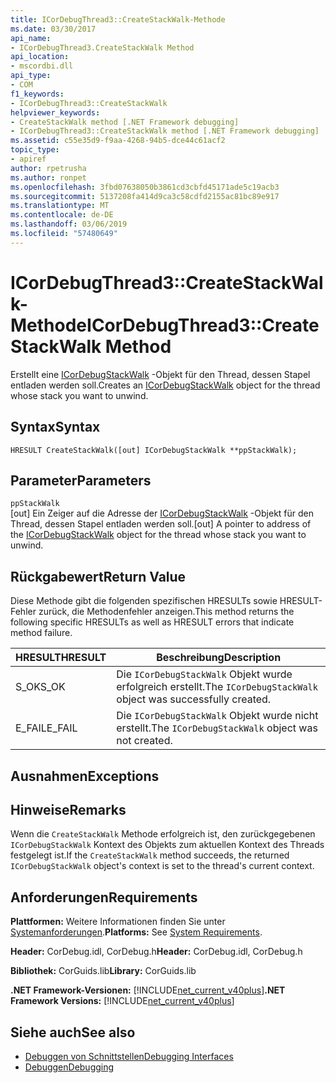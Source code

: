 ```yaml
---
title: ICorDebugThread3::CreateStackWalk-Methode
ms.date: 03/30/2017
api_name:
- ICorDebugThread3.CreateStackWalk Method
api_location:
- mscordbi.dll
api_type:
- COM
f1_keywords:
- ICorDebugThread3::CreateStackWalk
helpviewer_keywords:
- CreateStackWalk method [.NET Framework debugging]
- ICorDebugThread3::CreateStackWalk method [.NET Framework debugging]
ms.assetid: c55e35d9-f9aa-4268-94b5-dce44c61acf2
topic_type:
- apiref
author: rpetrusha
ms.author: ronpet
ms.openlocfilehash: 3fbd07638050b3861cd3cbfd45171ade5c19acb3
ms.sourcegitcommit: 5137208fa414d9ca3c58cdfd2155ac81bc89e917
ms.translationtype: MT
ms.contentlocale: de-DE
ms.lasthandoff: 03/06/2019
ms.locfileid: "57480649"
---
```

# <a name="icordebugthread3createstackwalk-method"></a><span data-ttu-id="d20bc-102">ICorDebugThread3::CreateStackWalk-Methode</span><span class="sxs-lookup"><span data-stu-id="d20bc-102">ICorDebugThread3::CreateStackWalk Method</span></span>
<span data-ttu-id="d20bc-103">Erstellt eine [ICorDebugStackWalk](../../../../docs/framework/unmanaged-api/debugging/icordebugstackwalk-interface.md) -Objekt für den Thread, dessen Stapel entladen werden soll.</span><span class="sxs-lookup"><span data-stu-id="d20bc-103">Creates an [ICorDebugStackWalk](../../../../docs/framework/unmanaged-api/debugging/icordebugstackwalk-interface.md) object for the thread whose stack you want to unwind.</span></span>  
  
## <a name="syntax"></a><span data-ttu-id="d20bc-104">Syntax</span><span class="sxs-lookup"><span data-stu-id="d20bc-104">Syntax</span></span>  
  
```  
HRESULT CreateStackWalk([out] ICorDebugStackWalk **ppStackWalk);  
```  
  
## <a name="parameters"></a><span data-ttu-id="d20bc-105">Parameter</span><span class="sxs-lookup"><span data-stu-id="d20bc-105">Parameters</span></span>  
 `ppStackWalk`  
 <span data-ttu-id="d20bc-106">[out] Ein Zeiger auf die Adresse der [ICorDebugStackWalk](../../../../docs/framework/unmanaged-api/debugging/icordebugstackwalk-interface.md) -Objekt für den Thread, dessen Stapel entladen werden soll.</span><span class="sxs-lookup"><span data-stu-id="d20bc-106">[out] A pointer to address of the [ICorDebugStackWalk](../../../../docs/framework/unmanaged-api/debugging/icordebugstackwalk-interface.md) object for the thread whose stack you want to unwind.</span></span>  
  
## <a name="return-value"></a><span data-ttu-id="d20bc-107">Rückgabewert</span><span class="sxs-lookup"><span data-stu-id="d20bc-107">Return Value</span></span>  
 <span data-ttu-id="d20bc-108">Diese Methode gibt die folgenden spezifischen HRESULTs sowie HRESULT-Fehler zurück, die Methodenfehler anzeigen.</span><span class="sxs-lookup"><span data-stu-id="d20bc-108">This method returns the following specific HRESULTs as well as HRESULT errors that indicate method failure.</span></span>  
  
|<span data-ttu-id="d20bc-109">HRESULT</span><span class="sxs-lookup"><span data-stu-id="d20bc-109">HRESULT</span></span>|<span data-ttu-id="d20bc-110">Beschreibung</span><span class="sxs-lookup"><span data-stu-id="d20bc-110">Description</span></span>|  
|-------------|-----------------|  
|<span data-ttu-id="d20bc-111">S_OK</span><span class="sxs-lookup"><span data-stu-id="d20bc-111">S_OK</span></span>|<span data-ttu-id="d20bc-112">Die `ICorDebugStackWalk` Objekt wurde erfolgreich erstellt.</span><span class="sxs-lookup"><span data-stu-id="d20bc-112">The `ICorDebugStackWalk` object was successfully created.</span></span>|  
|<span data-ttu-id="d20bc-113">E_FAIL</span><span class="sxs-lookup"><span data-stu-id="d20bc-113">E_FAIL</span></span>|<span data-ttu-id="d20bc-114">Die `ICorDebugStackWalk` Objekt wurde nicht erstellt.</span><span class="sxs-lookup"><span data-stu-id="d20bc-114">The `ICorDebugStackWalk` object was not created.</span></span>|  
  
## <a name="exceptions"></a><span data-ttu-id="d20bc-115">Ausnahmen</span><span class="sxs-lookup"><span data-stu-id="d20bc-115">Exceptions</span></span>  
  
## <a name="remarks"></a><span data-ttu-id="d20bc-116">Hinweise</span><span class="sxs-lookup"><span data-stu-id="d20bc-116">Remarks</span></span>  
 <span data-ttu-id="d20bc-117">Wenn die `CreateStackWalk` Methode erfolgreich ist, den zurückgegebenen `ICorDebugStackWalk` Kontext des Objekts zum aktuellen Kontext des Threads festgelegt ist.</span><span class="sxs-lookup"><span data-stu-id="d20bc-117">If the `CreateStackWalk` method succeeds, the returned `ICorDebugStackWalk` object's context is set to the thread's current context.</span></span>  
  
## <a name="requirements"></a><span data-ttu-id="d20bc-118">Anforderungen</span><span class="sxs-lookup"><span data-stu-id="d20bc-118">Requirements</span></span>  
 <span data-ttu-id="d20bc-119">**Plattformen:** Weitere Informationen finden Sie unter [Systemanforderungen](../../../../docs/framework/get-started/system-requirements.md).</span><span class="sxs-lookup"><span data-stu-id="d20bc-119">**Platforms:** See [System Requirements](../../../../docs/framework/get-started/system-requirements.md).</span></span>  
  
 <span data-ttu-id="d20bc-120">**Header:** CorDebug.idl, CorDebug.h</span><span class="sxs-lookup"><span data-stu-id="d20bc-120">**Header:** CorDebug.idl, CorDebug.h</span></span>  
  
 <span data-ttu-id="d20bc-121">**Bibliothek:** CorGuids.lib</span><span class="sxs-lookup"><span data-stu-id="d20bc-121">**Library:** CorGuids.lib</span></span>  
  
 <span data-ttu-id="d20bc-122">**.NET Framework-Versionen:** [!INCLUDE[net_current_v40plus](../../../../includes/net-current-v40plus-md.md)]</span><span class="sxs-lookup"><span data-stu-id="d20bc-122">**.NET Framework Versions:** [!INCLUDE[net_current_v40plus](../../../../includes/net-current-v40plus-md.md)]</span></span>  
  
## <a name="see-also"></a><span data-ttu-id="d20bc-123">Siehe auch</span><span class="sxs-lookup"><span data-stu-id="d20bc-123">See also</span></span>
- [<span data-ttu-id="d20bc-124">Debuggen von Schnittstellen</span><span class="sxs-lookup"><span data-stu-id="d20bc-124">Debugging Interfaces</span></span>](../../../../docs/framework/unmanaged-api/debugging/debugging-interfaces.md)
- [<span data-ttu-id="d20bc-125">Debuggen</span><span class="sxs-lookup"><span data-stu-id="d20bc-125">Debugging</span></span>](../../../../docs/framework/unmanaged-api/debugging/index.md)
